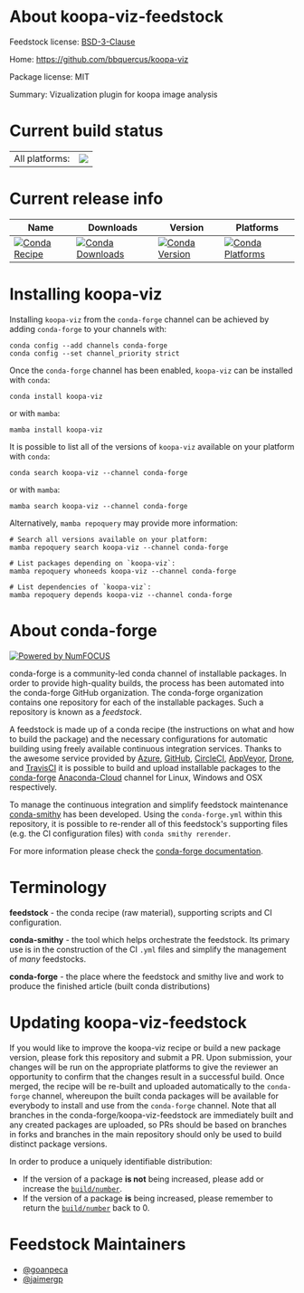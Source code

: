 About koopa-viz-feedstock
=========================

Feedstock license: [BSD-3-Clause](https://github.com/conda-forge/koopa-viz-feedstock/blob/main/LICENSE.txt)

Home: https://github.com/bbquercus/koopa-viz

Package license: MIT

Summary: Vizualization plugin for koopa image analysis

Current build status
====================


<table><tr><td>All platforms:</td>
    <td>
      <a href="https://dev.azure.com/conda-forge/feedstock-builds/_build/latest?definitionId=17752&branchName=main">
        <img src="https://dev.azure.com/conda-forge/feedstock-builds/_apis/build/status/koopa-viz-feedstock?branchName=main">
      </a>
    </td>
  </tr>
</table>

Current release info
====================

| Name | Downloads | Version | Platforms |
| --- | --- | --- | --- |
| [![Conda Recipe](https://img.shields.io/badge/recipe-koopa--viz-green.svg)](https://anaconda.org/conda-forge/koopa-viz) | [![Conda Downloads](https://img.shields.io/conda/dn/conda-forge/koopa-viz.svg)](https://anaconda.org/conda-forge/koopa-viz) | [![Conda Version](https://img.shields.io/conda/vn/conda-forge/koopa-viz.svg)](https://anaconda.org/conda-forge/koopa-viz) | [![Conda Platforms](https://img.shields.io/conda/pn/conda-forge/koopa-viz.svg)](https://anaconda.org/conda-forge/koopa-viz) |

Installing koopa-viz
====================

Installing `koopa-viz` from the `conda-forge` channel can be achieved by adding `conda-forge` to your channels with:

```
conda config --add channels conda-forge
conda config --set channel_priority strict
```

Once the `conda-forge` channel has been enabled, `koopa-viz` can be installed with `conda`:

```
conda install koopa-viz
```

or with `mamba`:

```
mamba install koopa-viz
```

It is possible to list all of the versions of `koopa-viz` available on your platform with `conda`:

```
conda search koopa-viz --channel conda-forge
```

or with `mamba`:

```
mamba search koopa-viz --channel conda-forge
```

Alternatively, `mamba repoquery` may provide more information:

```
# Search all versions available on your platform:
mamba repoquery search koopa-viz --channel conda-forge

# List packages depending on `koopa-viz`:
mamba repoquery whoneeds koopa-viz --channel conda-forge

# List dependencies of `koopa-viz`:
mamba repoquery depends koopa-viz --channel conda-forge
```


About conda-forge
=================

[![Powered by
NumFOCUS](https://img.shields.io/badge/powered%20by-NumFOCUS-orange.svg?style=flat&colorA=E1523D&colorB=007D8A)](https://numfocus.org)

conda-forge is a community-led conda channel of installable packages.
In order to provide high-quality builds, the process has been automated into the
conda-forge GitHub organization. The conda-forge organization contains one repository
for each of the installable packages. Such a repository is known as a *feedstock*.

A feedstock is made up of a conda recipe (the instructions on what and how to build
the package) and the necessary configurations for automatic building using freely
available continuous integration services. Thanks to the awesome service provided by
[Azure](https://azure.microsoft.com/en-us/services/devops/), [GitHub](https://github.com/),
[CircleCI](https://circleci.com/), [AppVeyor](https://www.appveyor.com/),
[Drone](https://cloud.drone.io/welcome), and [TravisCI](https://travis-ci.com/)
it is possible to build and upload installable packages to the
[conda-forge](https://anaconda.org/conda-forge) [Anaconda-Cloud](https://anaconda.org/)
channel for Linux, Windows and OSX respectively.

To manage the continuous integration and simplify feedstock maintenance
[conda-smithy](https://github.com/conda-forge/conda-smithy) has been developed.
Using the ``conda-forge.yml`` within this repository, it is possible to re-render all of
this feedstock's supporting files (e.g. the CI configuration files) with ``conda smithy rerender``.

For more information please check the [conda-forge documentation](https://conda-forge.org/docs/).

Terminology
===========

**feedstock** - the conda recipe (raw material), supporting scripts and CI configuration.

**conda-smithy** - the tool which helps orchestrate the feedstock.
                   Its primary use is in the construction of the CI ``.yml`` files
                   and simplify the management of *many* feedstocks.

**conda-forge** - the place where the feedstock and smithy live and work to
                  produce the finished article (built conda distributions)


Updating koopa-viz-feedstock
============================

If you would like to improve the koopa-viz recipe or build a new
package version, please fork this repository and submit a PR. Upon submission,
your changes will be run on the appropriate platforms to give the reviewer an
opportunity to confirm that the changes result in a successful build. Once
merged, the recipe will be re-built and uploaded automatically to the
`conda-forge` channel, whereupon the built conda packages will be available for
everybody to install and use from the `conda-forge` channel.
Note that all branches in the conda-forge/koopa-viz-feedstock are
immediately built and any created packages are uploaded, so PRs should be based
on branches in forks and branches in the main repository should only be used to
build distinct package versions.

In order to produce a uniquely identifiable distribution:
 * If the version of a package **is not** being increased, please add or increase
   the [``build/number``](https://docs.conda.io/projects/conda-build/en/latest/resources/define-metadata.html#build-number-and-string).
 * If the version of a package **is** being increased, please remember to return
   the [``build/number``](https://docs.conda.io/projects/conda-build/en/latest/resources/define-metadata.html#build-number-and-string)
   back to 0.

Feedstock Maintainers
=====================

* [@goanpeca](https://github.com/goanpeca/)
* [@jaimergp](https://github.com/jaimergp/)

